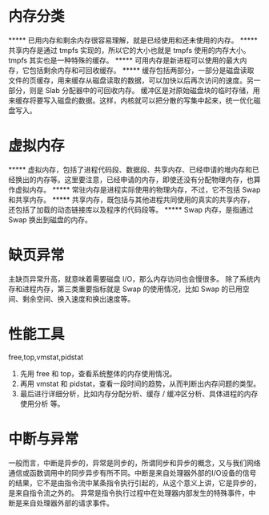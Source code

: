 # 内存分类
***** 已用内存和剩余内存很容易理解，就是已经使用和还未使用的内存。
***** 共享内存是通过 tmpfs 实现的，所以它的大小也就是 tmpfs 使用的内存大小。tmpfs 其实也是一种特殊的缓存。
***** 可用内存是新进程可以使用的最大内存，它包括剩余内存和可回收缓存。
***** 缓存包括两部分，一部分是磁盘读取文件的页缓存，用来缓存从磁盘读取的数据，可以加快以后再次访问的速度。另一部分，则是 Slab 分配器中的可回收内存。
缓冲区是对原始磁盘块的临时存储，用来缓存将要写入磁盘的数据。这样，内核就可以把分散的写集中起来，统一优化磁盘写入。

# 虚拟内存
***** 虚拟内存，包括了进程代码段、数据段、共享内存、已经申请的堆内存和已经换出的内存等。这里要注意，已经申请的内存，即使还没有分配物理内存，也算作虚拟内存。
***** 常驻内存是进程实际使用的物理内存，不过，它不包括 Swap 和共享内存。
***** 共享内存，既包括与其他进程共同使用的真实的共享内存，还包括了加载的动态链接库以及程序的代码段等。
***** Swap 内存，是指通过 Swap 换出到磁盘的内存。
# 缺页异常
主缺页异常升高，就意味着需要磁盘 I/O，那么内存访问也会慢很多。
除了系统内存和进程内存，第三类重要指标就是 Swap 的使用情况，比如 Swap 的已用空间、剩余空间、换入速度和换出速度等。

# 性能工具
free,top,vmstat,pidstat
1. 先用 free 和 top，查看系统整体的内存使用情况。
2. 再用 vmstat 和 pidstat，查看一段时间的趋势，从而判断出内存问题的类型。
3. 最后进行详细分析，比如内存分配分析、缓存 / 缓冲区分析、具体进程的内存使用分析
等。

# 中断与异常
一般而言，中断是异步的，异常是同步的，所谓同步和异步的概念，又与我们网络通信或函数调用中的同步异步有所不同。中断是来自处理器外部的I/O设备的信号的结果，它不是由指令流中某条指令执行引起的，从这个意义上讲，它是异步的，是来自指令流之外的。
异常是指令执行过程中在处理器内部发生的特殊事件，中断是来自处理器外部的请求事件。